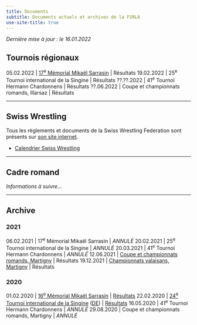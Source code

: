 ```yaml
---
title: Documents
subtitle: Documents actuels et archives de la FSRLA
use-site-title: true
---
```


_Dernière mise à jour : le 16.01.2022_

## Tournois régionaux

05.02.2022 | [17<sup>e</sup> Mémorial Mikaël Sarrasin](docs/2022/2022-02-05-mikael-sarrasin.pdf) | Résultats
19.02.2022 | 25<sup>e</sup> Tournoi international de la Singine | Résultats
??.??.2022 | 41<sup>e</sup> Tournoi Hermann Chardonnens | Résultats
??.06.2022 | Coupe et championnats romands, Illarsaz | Résultats

* * *

## Swiss Wrestling

Tous les règlements et documents de la Swiss Wrestling Federation sont présents sur [son site internet](https://swisswrestling.ch/manual_fr).

- [Calendrier Swiss Wrestling](https://swisswrestling.ch/calendar)
<a name="cadre"></a> <!--- anchor for cadre romand, a bit higher because of the big header --->

* * *

## Cadre romand

*Informations à suivre...*

* * *

## Archive

### 2021

06.02.2021 | 17<sup>e</sup> Mémorial Mikaël Sarrasin | *ANNULÉ*
20.02.2021 | 25<sup>e</sup> Tournoi international de la Singine | *ANNULÉ*
20.03.2021 | 41<sup>e</sup> Tournoi Hermann Chardonnens | *ANNULÉ*
12.06.2021 | [Coupe et championnats romands, Martigny](/docs/2021/2021-06-12-championnats-romands.pdf) | Résultats
19.12.2021 | [Championnats valaisans, Martigny](/docs/2021/2021-12-19-championnats-valaisans.pdf) | Résultats

### 2020

01.02.2020 | [16<sup>e</sup> Mémorial Mikaël Sarrasin](/docs/2020/2020-02-01-mikael-sarrasin.pdf) | [Résultats](/docs/2020/2020-02-01-mikael-sarrasin-resultats.pdf)
22.02.2020 | [24<sup>e</sup> Tournoi international de la Singine](/docs/2020/2020-02-22-sense-fr.pdf) ([DE](/docs/2020/2020-02-22-sense-de.pdf)) | [Résultats](/docs/2020/2020-02-22-sense-resultats.pdf)
16.05.2020 | 41<sup>e</sup> Tournoi Hermann Chardonnens | *ANNULÉ*
29.08.2020 | Coupe et championnats romands, Martigny | *ANNULÉ*

